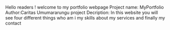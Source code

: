 Hello readers !
welcome to my portfolio webpage
Project name: MyPortfolio
Author:Caritas Umumararungu
project Decription:
In this website you will see four different things
who am i
my skills
about my services
and finally my contact
